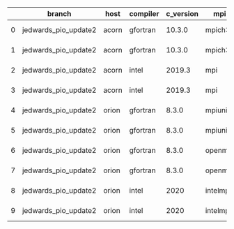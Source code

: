 |    | branch               | host   | compiler   | c_version   | mpi      | m_version   | o_g   | os    | netcdf_c   | netcdf_f   | build   | u_pass   | u_fail   | s_pass   | s_fail   | e_pass   | e_fail   |   nuopc_pass |   nuopc_fail | artifacts_hash                                                                                                                                                       | modified                   |
|----|----------------------|--------|------------|-------------|----------|-------------|-------|-------|------------|------------|---------|----------|----------|----------|----------|----------|----------|--------------|--------------|----------------------------------------------------------------------------------------------------------------------------------------------------------------------|----------------------------|
|  0 | jedwards_pio_update2 | acorn  | gfortran   | 10.3.0      | mpich3   | 8.1.7       | O     | Linux | 4.7.4      | 4.5.3      | fail    | fail     | fail     | fail     | fail     | fail     | fail     |            0 |           50 | [artifacts](https://github.com/esmf-org/esmf-test-artifacts/tree/1cd9adf214bb54c67c46600b47f930d8a9aef35a/jedwards_pio_update2/acorn/gfortran/10.3.0/O/mpich3/8.1.7) | 2022-03-10 14:08:01.601003 |
|  1 | jedwards_pio_update2 | acorn  | gfortran   | 10.3.0      | mpich3   | 8.1.7       | g     | Linux | 4.7.4      | 4.5.3      | fail    | fail     | fail     | fail     | fail     | fail     | fail     |            0 |           50 | [artifacts](https://github.com/esmf-org/esmf-test-artifacts/tree/622e55cfb542a017a475c6862de74e6b1f094403/jedwards_pio_update2/acorn/gfortran/10.3.0/g/mpich3/8.1.7) | 2022-03-10 14:08:01.600964 |
|  2 | jedwards_pio_update2 | acorn  | intel      | 2019.3      | mpi      | 8.1.7       | O     | Linux | 4.7.4      | 4.5.3      | fail    | fail     | fail     | fail     | fail     | fail     | fail     |            0 |           50 | [artifacts](https://github.com/esmf-org/esmf-test-artifacts/tree/f37d11f439660bff8c3b34ac8dd6a184cb5cc9b3/jedwards_pio_update2/acorn/intel/2019.3/O/mpi/8.1.7)       | 2022-03-10 14:08:01.600998 |
|  3 | jedwards_pio_update2 | acorn  | intel      | 2019.3      | mpi      | 8.1.7       | g     | Linux | 4.7.4      | 4.5.3      | fail    | fail     | fail     | fail     | fail     | fail     | fail     |            0 |           50 | [artifacts](https://github.com/esmf-org/esmf-test-artifacts/tree/9398da2b204080d6cc7abde5314fde110827b970/jedwards_pio_update2/acorn/intel/2019.3/g/mpi/8.1.7)       | 2022-03-10 14:08:01.600991 |
|  4 | jedwards_pio_update2 | orion  | gfortran   | 8.3.0       | mpiuni   | none        | O     | Linux | 4.7.4      | 4.5.3      | pass    | 12121    | 0        | 8        | 0        | 43       | 0        |            0 |           50 | [artifacts](https://github.com/esmf-org/esmf-test-artifacts/tree/d0292b5f01786af972dfb120a86a7594df6043ce/jedwards_pio_update2/orion/gfortran/8.3.0/O/mpiuni/none)   | 2022-03-10 10:20:20.542183 |
|  5 | jedwards_pio_update2 | orion  | gfortran   | 8.3.0       | mpiuni   | none        | g     | Linux | 4.7.4      | 4.5.3      | pass    | 12121    | 0        | 8        | 0        | 43       | 0        |            0 |           50 | [artifacts](https://github.com/esmf-org/esmf-test-artifacts/tree/aedfa957dee1ca393188fe7e160e1364c05d702f/jedwards_pio_update2/orion/gfortran/8.3.0/g/mpiuni/none)   | 2022-03-10 13:19:55.458554 |
|  6 | jedwards_pio_update2 | orion  | gfortran   | 8.3.0       | openmpi  | 4.0.2       | O     | Linux | 4.7.4      | 4.5.3      | pass    | 13647    | 0        | 49       | 0        | 80       | 0        |           50 |            0 | [artifacts](https://github.com/esmf-org/esmf-test-artifacts/tree/f4a23caf5c69498b8182341430319116ad0db6ce/jedwards_pio_update2/orion/gfortran/8.3.0/O/openmpi/4.0.2) | 2022-03-10 09:20:22.886325 |
|  7 | jedwards_pio_update2 | orion  | gfortran   | 8.3.0       | openmpi  | 4.0.2       | g     | Linux | 4.7.4      | 4.5.3      | pass    | 13258    | 389      | 49       | 0        | 79       | 1        |           34 |           16 | [artifacts](https://github.com/esmf-org/esmf-test-artifacts/tree/10afe3904a50184d3b6b8deeb5b7a15f5fd0eb0a/jedwards_pio_update2/orion/gfortran/8.3.0/g/openmpi/4.0.2) | 2022-03-10 10:20:20.542159 |
|  8 | jedwards_pio_update2 | orion  | intel      | 2020        | intelmpi | 2020.2      | O     | Linux | 4.7.4      | 4.5.3      | pass    | fail     | fail     | fail     | fail     | fail     | fail     |            0 |            0 | [artifacts](https://github.com/esmf-org/esmf-test-artifacts/tree/5a1ef5fdbf3591c000a7b003aa29425e93eb548d/jedwards_pio_update2/orion/intel/2020/O/intelmpi/2020.2)   | 2022-03-10 08:20:22.958400 |
|  9 | jedwards_pio_update2 | orion  | intel      | 2020        | intelmpi | 2020.2      | g     | Linux | 4.7.4      | 4.5.3      | pass    | fail     | fail     | fail     | fail     | fail     | fail     |            0 |            0 | [artifacts](https://github.com/esmf-org/esmf-test-artifacts/tree/832a8af31c0c350c2f4170a2b3b4e42b0cf010c5/jedwards_pio_update2/orion/intel/2020/g/intelmpi/2020.2)   | 2022-03-10 10:20:20.542191 |